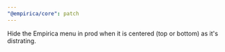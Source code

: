 ```yaml
---
"@empirica/core": patch
---
```


Hide the Empirica menu in prod when it is centered (top or bottom) as it's
distrating.
